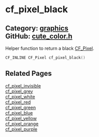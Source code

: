 [](../header.md ':include')

# cf_pixel_black

Category: [graphics](/api_reference?id=graphics)  
GitHub: [cute_color.h](https://github.com/RandyGaul/cute_framework/blob/master/include/cute_color.h)  
---

Helper function to return a black [CF_Pixel](/graphics/cf_pixel.md).

```cpp
CF_INLINE CF_Pixel cf_pixel_black()
```

## Related Pages

[cf_pixel_invisible](/graphics/cf_pixel_invisible.md)  
[cf_pixel_grey](/graphics/cf_pixel_grey.md)  
[cf_pixel_white](/graphics/cf_pixel_white.md)  
[cf_pixel_red](/graphics/cf_pixel_red.md)  
[cf_pixel_green](/graphics/cf_pixel_green.md)  
[cf_pixel_blue](/graphics/cf_pixel_blue.md)  
[cf_pixel_yellow](/graphics/cf_pixel_yellow.md)  
[cf_pixel_orange](/graphics/cf_pixel_orange.md)  
[cf_pixel_purple](/graphics/cf_pixel_purple.md)  
